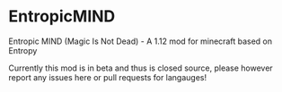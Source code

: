 # EntropicMIND
Entropic MIND (Magic Is Not Dead) - A 1.12 mod for minecraft based on Entropy

Currently this mod is in beta and thus is closed source, please however report any issues here or pull requests for langauges!
